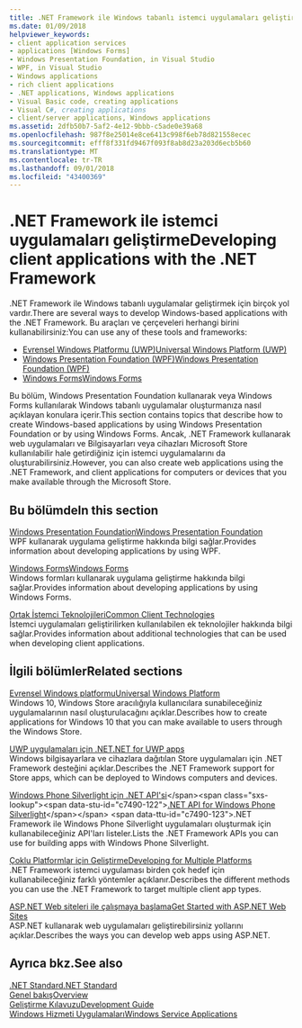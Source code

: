 ```yaml
---
title: .NET Framework ile Windows tabanlı istemci uygulamaları geliştirme
ms.date: 01/09/2018
helpviewer_keywords:
- client application services
- applications [Windows Forms]
- Windows Presentation Foundation, in Visual Studio
- WPF, in Visual Studio
- Windows applications
- rich client applications
- .NET applications, Windows applications
- Visual Basic code, creating applications
- Visual C#, creating applications
- client/server applications, Windows applications
ms.assetid: 2dfb50b7-5af2-4e12-9bbb-c5ade0e39a68
ms.openlocfilehash: 987f8e25014e8ce6413c998f6eb78d821558ecec
ms.sourcegitcommit: efff8f331fd9467f093f8ab8d23a203d6ecb5b60
ms.translationtype: MT
ms.contentlocale: tr-TR
ms.lasthandoff: 09/01/2018
ms.locfileid: "43400369"
---
```

# <a name="developing-client-applications-with-the-net-framework"></a><span data-ttu-id="c7490-102">.NET Framework ile istemci uygulamaları geliştirme</span><span class="sxs-lookup"><span data-stu-id="c7490-102">Developing client applications with the .NET Framework</span></span>

<span data-ttu-id="c7490-103">.NET Framework ile Windows tabanlı uygulamalar geliştirmek için birçok yol vardır.</span><span class="sxs-lookup"><span data-stu-id="c7490-103">There are several ways to develop Windows-based applications with the .NET Framework.</span></span> <span data-ttu-id="c7490-104">Bu araçları ve çerçeveleri herhangi birini kullanabilirsiniz:</span><span class="sxs-lookup"><span data-stu-id="c7490-104">You can use any of these tools and frameworks:</span></span> 

* [<span data-ttu-id="c7490-105">Evrensel Windows Platformu (UWP)</span><span class="sxs-lookup"><span data-stu-id="c7490-105">Universal Windows Platform (UWP)</span></span>](https://developer.microsoft.com/windows/apps)
* [<span data-ttu-id="c7490-106">Windows Presentation Foundation (WPF)</span><span class="sxs-lookup"><span data-stu-id="c7490-106">Windows Presentation Foundation (WPF)</span></span>](../../docs/framework/wpf/index.md)
* [<span data-ttu-id="c7490-107">Windows Forms</span><span class="sxs-lookup"><span data-stu-id="c7490-107">Windows Forms</span></span>](../../docs/framework/winforms/index.md)

<span data-ttu-id="c7490-108">Bu bölüm, Windows Presentation Foundation kullanarak veya Windows Forms kullanılarak Windows tabanlı uygulamalar oluşturmanıza nasıl açıklayan konulara içerir.</span><span class="sxs-lookup"><span data-stu-id="c7490-108">This section contains topics that describe how to create Windows-based applications by using Windows Presentation Foundation or by using Windows Forms.</span></span> <span data-ttu-id="c7490-109">Ancak, .NET Framework kullanarak web uygulamaları ve Bilgisayarları veya cihazları Microsoft Store kullanılabilir hale getirdiğiniz için istemci uygulamalarını da oluşturabilirsiniz.</span><span class="sxs-lookup"><span data-stu-id="c7490-109">However, you can also create web applications using the .NET Framework, and client applications for computers or devices that you make available through the Microsoft Store.</span></span>
 
## <a name="in-this-section"></a><span data-ttu-id="c7490-110">Bu bölümde</span><span class="sxs-lookup"><span data-stu-id="c7490-110">In this section</span></span>

[<span data-ttu-id="c7490-111">Windows Presentation Foundation</span><span class="sxs-lookup"><span data-stu-id="c7490-111">Windows Presentation Foundation</span></span>](../../docs/framework/wpf/index.md)  
<span data-ttu-id="c7490-112">WPF kullanarak uygulama geliştirme hakkında bilgi sağlar.</span><span class="sxs-lookup"><span data-stu-id="c7490-112">Provides information about developing applications by using WPF.</span></span>

[<span data-ttu-id="c7490-113">Windows Forms</span><span class="sxs-lookup"><span data-stu-id="c7490-113">Windows Forms</span></span>](../../docs/framework/winforms/index.md)  
<span data-ttu-id="c7490-114">Windows formları kullanarak uygulama geliştirme hakkında bilgi sağlar.</span><span class="sxs-lookup"><span data-stu-id="c7490-114">Provides information about developing applications by using Windows Forms.</span></span>

[<span data-ttu-id="c7490-115">Ortak İstemci Teknolojileri</span><span class="sxs-lookup"><span data-stu-id="c7490-115">Common Client Technologies</span></span>](../../docs/framework/common-client-technologies/index.md)  
<span data-ttu-id="c7490-116">İstemci uygulamaları geliştirilirken kullanılabilen ek teknolojiler hakkında bilgi sağlar.</span><span class="sxs-lookup"><span data-stu-id="c7490-116">Provides information about additional technologies that can be used when developing client applications.</span></span>

## <a name="related-sections"></a><span data-ttu-id="c7490-117">İlgili bölümler</span><span class="sxs-lookup"><span data-stu-id="c7490-117">Related sections</span></span>

[<span data-ttu-id="c7490-118">Evrensel Windows platformu</span><span class="sxs-lookup"><span data-stu-id="c7490-118">Universal Windows Platform</span></span>](https://developer.microsoft.com/windows/apps)  
<span data-ttu-id="c7490-119">Windows 10, Windows Store aracılığıyla kullanıcılara sunabileceğiniz uygulamalarının nasıl oluşturulacağını açıklar.</span><span class="sxs-lookup"><span data-stu-id="c7490-119">Describes how to create applications for Windows 10 that you can make available to users through the Windows Store.</span></span>

[<span data-ttu-id="c7490-120">UWP uygulamaları için .NET</span><span class="sxs-lookup"><span data-stu-id="c7490-120">.NET for UWP apps</span></span>](https://msdn.microsoft.com/library/windows/apps/mt185501.aspx)  
<span data-ttu-id="c7490-121">Windows bilgisayarlara ve cihazlara dağıtılan Store uygulamaları için .NET Framework desteğini açıklar.</span><span class="sxs-lookup"><span data-stu-id="c7490-121">Describes the .NET Framework support for Store apps, which can be deployed to Windows computers and devices.</span></span>

<span data-ttu-id="c7490-122">[Windows Phone Silverlight için .NET API'si](https://docs.microsoft.com/previous-versions/windows/apps/jj207211\(v=vs.105\))</span><span class="sxs-lookup"><span data-stu-id="c7490-122">[.NET API for Windows Phone Silverlight](https://docs.microsoft.com/previous-versions/windows/apps/jj207211\(v=vs.105\))</span></span>  
<span data-ttu-id="c7490-123">.NET Framework ile Windows Phone Silverlight uygulamaları oluşturmak için kullanabileceğiniz API'ları listeler.</span><span class="sxs-lookup"><span data-stu-id="c7490-123">Lists the .NET Framework APIs you can use for building apps with Windows Phone Silverlight.</span></span>
  
[<span data-ttu-id="c7490-124">Çoklu Platformlar için Geliştirme</span><span class="sxs-lookup"><span data-stu-id="c7490-124">Developing for Multiple Platforms</span></span>](../../docs/standard/cross-platform/index.md)  
<span data-ttu-id="c7490-125">.NET Framework istemci uygulaması birden çok hedef için kullanabileceğiniz farklı yöntemler açıklanır.</span><span class="sxs-lookup"><span data-stu-id="c7490-125">Describes the different methods you can use the .NET Framework to target multiple client app types.</span></span>

[<span data-ttu-id="c7490-126">ASP.NET Web siteleri ile çalışmaya başlama</span><span class="sxs-lookup"><span data-stu-id="c7490-126">Get Started with ASP.NET Web Sites</span></span>](http://www.asp.net/get-started/websites)  
<span data-ttu-id="c7490-127">ASP.NET kullanarak web uygulamaları geliştirebilirsiniz yollarını açıklar.</span><span class="sxs-lookup"><span data-stu-id="c7490-127">Describes the ways you can develop web apps using ASP.NET.</span></span>

## <a name="see-also"></a><span data-ttu-id="c7490-128">Ayrıca bkz.</span><span class="sxs-lookup"><span data-stu-id="c7490-128">See also</span></span>

[<span data-ttu-id="c7490-129">.NET Standard</span><span class="sxs-lookup"><span data-stu-id="c7490-129">.NET Standard</span></span>](../../docs/standard/net-standard.md)  
[<span data-ttu-id="c7490-130">Genel bakış</span><span class="sxs-lookup"><span data-stu-id="c7490-130">Overview</span></span>](../../docs/framework/get-started/overview.md)  
[<span data-ttu-id="c7490-131">Geliştirme Kılavuzu</span><span class="sxs-lookup"><span data-stu-id="c7490-131">Development Guide</span></span>](../../docs/framework/development-guide.md)  
[<span data-ttu-id="c7490-132">Windows Hizmeti Uygulamaları</span><span class="sxs-lookup"><span data-stu-id="c7490-132">Windows Service Applications</span></span>](../../docs/framework/windows-services/index.md)  
